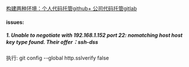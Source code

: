 
[构建两种环境：个人代码托管github+ 公司代码托管gitlab](https://juejin.im/post/6844904005152276494)

#### issues:
##### 1. Unable to negotiate with 192.168.1.152 port 22: nomatching host host key type found. Their offer：ssh-dss
执行:
git config --global http.sslverify false
